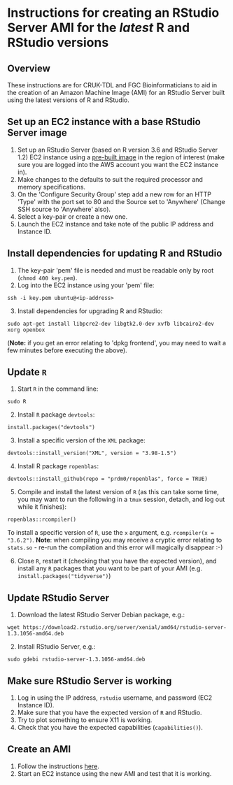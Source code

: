 # Instructions for creating an RStudio Server AMI for the *latest* R and RStudio versions

## Overview

These instructions are for CRUK-TDL and FGC Bioinformaticians to aid in the creation of an Amazon Machine Image (AMI) for an RStudio Server built using the latest versions of R and RStudio.

## Set up an EC2 instance with a base RStudio Server image

1. Set up an RStudio Server (based on R version 3.6 and RStudio Server 1.2) EC2 instance using a [pre-built image](https://www.louisaslett.com/RStudio_AMI/) in the region of interest (make sure you are logged into the AWS account you want the EC2 instance in).
2. Make changes to the defaults to suit the required processor and memory specifications.
3. On the 'Configure Security Group' step add a new row for an HTTP 'Type' with the port set to 80 and the Source set to 'Anywhere' (Change SSH source to 'Anywhere' also).
4. Select a key-pair or create a new one.
5. Launch the EC2 instance and take note of the public IP address and Instance ID.


## Install dependencies for updating R and RStudio

1. The key-pair 'pem' file is needed and must be readable only by root (`chmod 400 key.pem`).
2. Log into the EC2 instance using your 'pem' file:
```
ssh -i key.pem ubuntu@<ip-address>
```
3. Install dependencies for upgrading R and RStudio:
```
sudo apt-get install libpcre2-dev libgtk2.0-dev xvfb libcairo2-dev xorg openbox
```
(**Note:** if you get an error relating to 'dpkg frontend', you may need to wait a few minutes before executing the above).

## Update `R`

1. Start `R` in the command line:
```
sudo R
```
2. Install `R` package `devtools`:
```
install.packages("devtools")
```
3. Install a specific version of the `XML` package:
```
devtools::install_version("XML", version = "3.98-1.5")
```
4. Install R package `ropenblas`:
```
devtools::install_github(repo = "prdm0/ropenblas", force = TRUE)
```
5. Compile and install the latest version of `R` (as this can take some time, you may want to run the following in a `tmux` session, detach, and log out while it finishes):
```
ropenblas::rcompiler()
```
To install a specific version of `R`, use the `x` argument, e.g. `rcompiler(x = "3.6.2")`.
**Note**: when compiling you may receive a cryptic error relating to `stats.so` - re-run the compilation and this error will magically disappear :-)

6. Close `R`, restart it (checking that you have the expected version), and install any `R` packages that you want to be part of your AMI (e.g. `install.packages("tidyverse")`)

## Update RStudio Server

1. Download the latest RStudio Server Debian package, e.g.:
```
wget https://download2.rstudio.org/server/xenial/amd64/rstudio-server-1.3.1056-amd64.deb
```
2. Install RStudio Server, e.g.:
```
sudo gdebi rstudio-server-1.3.1056-amd64.deb
```

## Make sure RStudio Server is working

1. Log in using the IP address, `rstudio` username, and password (EC2 Instance ID).
2. Make sure that you have the expected version of `R` and RStudio.
3. Try to plot something to ensure X11 is working.
4. Check that you have the expected capabilities (`capabilities()`).

## Create an AMI

1. Follow the instructions [here](https://docs.aws.amazon.com/toolkit-for-visual-studio/latest/user-guide/tkv-create-ami-from-instance.html).
2. Start an EC2 instance using the new AMI and test that it is working.

